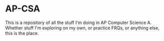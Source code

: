# AP-CSA
This is a repository of all the stuff I'm doing in AP Computer Science A.
Whether stuff I'm exploring on my own, or practice FRQs, or anything else, this is the place.
